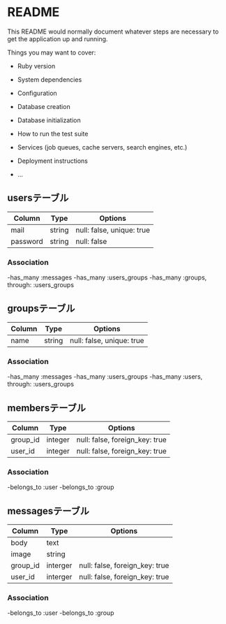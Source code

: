 # README

This README would normally document whatever steps are necessary to get the
application up and running.

Things you may want to cover:

* Ruby version

* System dependencies

* Configuration

* Database creation

* Database initialization

* How to run the test suite

* Services (job queues, cache servers, search engines, etc.)

* Deployment instructions

* ...
## usersテーブル
|Column|Type|Options|
|------|----|-------|
|mail|string|null: false, unique: true|
|password|string|null: false|

### Association
-has_many :messages
-has_many :users_groups
-has_many :groups, through: :users_groups

## groupsテーブル
|Column|Type|Options|
|------|----|-------|
|name|string|null: false, unique: true|

### Association
-has_many :messages
-has_many :users_groups
-has_many :users, through: :users_groups

## membersテーブル
|Column|Type|Options|
|------|----|-------|
|group_id|integer|null: false, foreign_key: true|
|user_id|integer|null: false, foreign_key: true|

### Association
-belongs_to :user
-belongs_to :group

## messagesテーブル
|Column|Type|Options|
|------|----|-------|
|body|text|
|image|string|
|group_id|interger|null: false, foreign_key: true|
|user_id|interger|null: false, foreign_key: true|

### Association
-belongs_to :user
-belongs_to :group